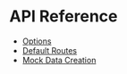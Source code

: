 # API Reference

- [Options](/docs/03-api-reference/01-options.md)
- [Default Routes](/docs/03-api-reference/02-default-routes.md)
- [Mock Data Creation](/docs/03-api-reference/03-mock-data-creation.md)
